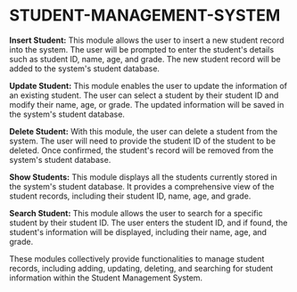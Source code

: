 # STUDENT-MANAGEMENT-SYSTEM


**Insert Student:** This module allows the user to insert a new student record into the system. The user will be prompted to enter the student's details such as student ID, name, age, and grade. The new student record will be added to the system's student database.

**Update Student:** This module enables the user to update the information of an existing student. The user can select a student by their student ID and modify their name, age, or grade. The updated information will be saved in the system's student database.

**Delete Student:** With this module, the user can delete a student from the system. The user will need to provide the student ID of the student to be deleted. Once confirmed, the student's record will be removed from the system's student database.

**Show Students:** This module displays all the students currently stored in the system's student database. It provides a comprehensive view of the student records, including their student ID, name, age, and grade.

**Search Student:** This module allows the user to search for a specific student by their student ID. The user enters the student ID, and if found, the student's information will be displayed, including their name, age, and grade.


These modules collectively provide functionalities to manage student records, including adding, updating, deleting, and searching for student information within the Student Management System.
